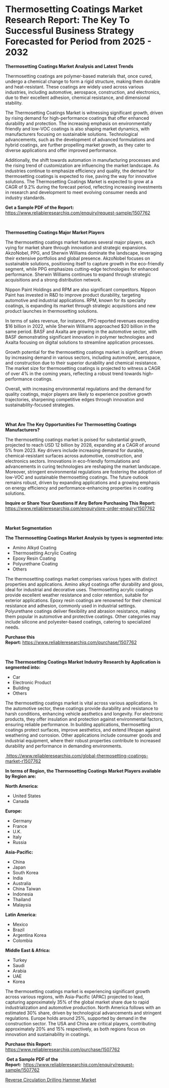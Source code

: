 <p><h1>Thermosetting Coatings Market Research Report: The Key To Successful Business Strategy Forecasted for Period from 2025 - 2032</h1></p><p><strong>Thermosetting Coatings Market Analysis and Latest Trends</strong></p>
<p><p>Thermosetting coatings are polymer-based materials that, once cured, undergo a chemical change to form a rigid structure, making them durable and heat-resistant. These coatings are widely used across various industries, including automotive, aerospace, construction, and electronics, due to their excellent adhesion, chemical resistance, and dimensional stability.</p><p>The Thermosetting Coatings Market is witnessing significant growth, driven by rising demand for high-performance coatings that offer enhanced durability and protection. The increasing emphasis on environmentally friendly and low-VOC coatings is also shaping market dynamics, with manufacturers focusing on sustainable solutions. Technological advancements, such as the development of advanced formulations and hybrid coatings, are further propelling market growth, as they cater to diverse applications and offer improved performance.</p><p>Additionally, the shift towards automation in manufacturing processes and the rising trend of customization are influencing the market landscape. As industries continue to emphasize efficiency and quality, the demand for thermosetting coatings is expected to rise, paving the way for innovative solutions. The Thermosetting Coatings Market is expected to grow at a CAGR of 9.2% during the forecast period, reflecting increasing investments in research and development to meet evolving consumer needs and industry standards.</p></p>
<p><strong>Get a Sample PDF of the Report:&nbsp;</strong> <a href="https://www.reliableresearchiq.com/enquiry/request-sample/1507762?utm_campaign=2282&utm_medium=2&utm_source=Github&utm_content=ia&utm_term=23032025&utm_id=thermosetting-coatings">https://www.reliableresearchiq.com/enquiry/request-sample/1507762</a></p>
<p>&nbsp;</p>
<p><strong>Thermosetting Coatings Major Market Players</strong></p>
<p><p>The thermosetting coatings market features several major players, each vying for market share through innovation and strategic expansions. AkzoNobel, PPG, and Sherwin Williams dominate the landscape, leveraging their extensive portfolios and global presence. AkzoNobel focuses on sustainable solutions, positioning itself to capture growth in the eco-friendly segment, while PPG emphasizes cutting-edge technologies for enhanced performance. Sherwin Williams continues to expand through strategic acquisitions and a strong distribution network.</p><p>Nippon Paint Holdings and RPM are also significant competitors. Nippon Paint has invested in R&D to improve product durability, targeting automotive and industrial applications. RPM, known for its specialty coatings, is expanding its market through strategic acquisitions and new product launches in thermosetting solutions.</p><p>In terms of sales revenue, for instance, PPG reported revenues exceeding $16 billion in 2022, while Sherwin Williams approached $20 billion in the same period. BASF and Axalta are growing in the automotive sector, with BASF demonstrating significant innovation in polymer technologies and Axalta focusing on digital solutions to streamline application processes.</p><p>Growth potential for the thermosetting coatings market is significant, driven by increasing demand in various sectors, including automotive, aerospace, and construction due to their superior durability and chemical resistance. The market size for thermosetting coatings is projected to witness a CAGR of over 4% in the coming years, reflecting a robust trend towards high-performance coatings.</p><p>Overall, with increasing environmental regulations and the demand for quality coatings, major players are likely to experience positive growth trajectories, sharpening competitive edges through innovation and sustainability-focused strategies.</p></p>
<p>&nbsp;</p>
<p><strong>What Are The Key Opportunities For Thermosetting Coatings Manufacturers?</strong></p>
<p><p>The thermosetting coatings market is poised for substantial growth, projected to reach USD 12 billion by 2028, expanding at a CAGR of around 5% from 2023. Key drivers include increasing demand for durable, chemical-resistant surfaces across automotive, construction, and electronics sectors. Innovations in eco-friendly formulations and advancements in curing technologies are reshaping the market landscape. Moreover, stringent environmental regulations are fostering the adoption of low-VOC and sustainable thermosetting coatings. The future outlook remains robust, driven by expanding applications and a growing emphasis on energy efficiency and performance-enhancing properties in coating solutions.</p></p>
<p><strong>Inquire or Share Your Questions If Any Before Purchasing This Report:</strong> <a href="https://www.reliableresearchiq.com/enquiry/pre-order-enquiry/1507762?utm_campaign=2282&utm_medium=2&utm_source=Github&utm_content=ia&utm_term=23032025&utm_id=thermosetting-coatings">https://www.reliableresearchiq.com/enquiry/pre-order-enquiry/1507762</a></p>
<p>&nbsp;</p>
<p><strong>Market Segmentation</strong></p>
<p><strong>The Thermosetting Coatings Market Analysis by types is segmented into:</strong></p>
<p><ul><li>Amino Alkyd Coating</li><li>Thermosetting Acrylic Coating</li><li>Epoxy Resin Coating</li><li>Polyurethane Coating</li><li>Others</li></ul></p>
<p><p>The thermosetting coatings market comprises various types with distinct properties and applications. Amino alkyd coatings offer durability and gloss, ideal for industrial and decorative uses. Thermosetting acrylic coatings provide excellent weather resistance and color retention, suitable for exterior applications. Epoxy resin coatings are renowned for their chemical resistance and adhesion, commonly used in industrial settings. Polyurethane coatings deliver flexibility and abrasion resistance, making them popular in automotive and protective coatings. Other categories may include silicone and polyester-based coatings, catering to specialized needs.</p></p>
<p><strong>Purchase this Report:&nbsp;</strong><a href="https://www.reliableresearchiq.com/purchase/1507762?utm_campaign=2282&utm_medium=2&utm_source=Github&utm_content=ia&utm_term=23032025&utm_id=thermosetting-coatings">https://www.reliableresearchiq.com/purchase/1507762</a></p>
<p>&nbsp;</p>
<p><strong>The Thermosetting Coatings Market Industry Research by Application is segmented into:</strong></p>
<p><ul><li>Car</li><li>Electronic Product</li><li>Building</li><li>Others</li></ul></p>
<p><p>The thermosetting coatings market is vital across various applications. In the automotive sector, these coatings provide durability and resistance to harsh conditions, enhancing vehicle aesthetics and longevity. For electronic products, they offer insulation and protection against environmental factors, ensuring reliable performance. In building applications, thermosetting coatings protect surfaces, improve aesthetics, and extend lifespan against weathering and corrosion. Other applications include consumer goods and industrial equipment, where their robust properties contribute to increased durability and performance in demanding environments.</p></p>
<p><a href="https://www.reliableresearchiq.com/global-thermosetting-coatings-market-r1507762?utm_campaign=2282&utm_medium=2&utm_source=Github&utm_content=ia&utm_term=23032025&utm_id=thermosetting-coatings">&nbsp;https://www.reliableresearchiq.com/global-thermosetting-coatings-market-r1507762</a></p>
<p><strong>In terms of Region, the Thermosetting Coatings Market Players available by Region are:</strong></p>
<p>
    <p> <strong> North America: </strong>
        <ul>
            <li>United States</li>
            <li>Canada</li>
        </ul>
        </p> 
    <p> <strong> Europe: </strong>
        <ul>
            <li>Germany</li>
            <li>France</li>
            <li>U.K.</li>
            <li>Italy</li>
            <li>Russia</li>
        </ul>
        </p> 
    <p> <strong> Asia-Pacific: </strong>
        <ul>
            <li>China</li>
            <li>Japan</li>
            <li>South Korea</li>
            <li>India</li>
            <li>Australia</li>
            <li>China Taiwan</li>
            <li>Indonesia</li>
            <li>Thailand</li>
            <li>Malaysia</li>
        </ul>
        </p> 
    <p> <strong> Latin America: </strong>
        <ul>
            <li>Mexico</li>
            <li>Brazil</li>
            <li>Argentina Korea</li>
            <li>Colombia</li>
        </ul>
        </p> 
    <p> <strong> Middle East & Africa: </strong>
        <ul>
            <li>Turkey</li>
            <li>Saudi</li>
            <li>Arabia</li>
            <li>UAE</li>
            <li>Korea</li>
        </ul>
    </p>
    </p>
<p><p>The thermosetting coatings market is experiencing significant growth across various regions, with Asia-Pacific (APAC) projected to lead, capturing approximately 35% of the global market share due to rapid industrialization and automotive production. North America follows with an estimated 30% share, driven by technological advancements and stringent regulations. Europe holds around 25%, supported by demand in the construction sector. The USA and China are critical players, contributing approximately 20% and 15% respectively, as both regions focus on innovation and sustainability in coatings.</p></p>
<p><strong>Purchase this Report: </strong><a href="https://www.reliableresearchiq.com/purchase/1507762?utm_campaign=2282&utm_medium=2&utm_source=Github&utm_content=ia&utm_term=23032025&utm_id=thermosetting-coatings">https://www.reliableresearchiq.com/purchase/1507762</a></p>
<p>&nbsp;<strong>Get a Sample PDF of the Report:&nbsp;&nbsp;</strong><a href="https://www.reliableresearchiq.com/enquiry/request-sample/1507762?utm_campaign=2282&utm_medium=2&utm_source=Github&utm_content=ia&utm_term=23032025&utm_id=thermosetting-coatings">https://www.reliableresearchiq.com/enquiry/request-sample/1507762</a></p>
<p><strong></strong></p>
<p><p><a href="https://github.com/sherikacas30/Market-Research-Report-List-1/blob/main/reverse-circulation-drilling-hammer-market.md?utm_campaign=2282&utm_medium=2&utm_source=Github&utm_content=ia&utm_term=23032025&utm_id=thermosetting-coatings">Reverse Circulation Drilling Hammer Market</a></p></p>